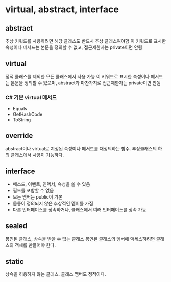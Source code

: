 # virtual, abstract, interface

## abstract

추상 키워드를 사용하려면 해당 클래스도 반드시 추상 클래스여야함
이 키워드로 표시한 속성이나 메서드는 본문을 정의할 수 없고, 접근제한자는 private이면 안됨

## virtual

정적 클래스를 제외한 모든 클래스에서 사용 가능
이 키워드로 표시한 속성이나 메서드는 본문을 정의할 수 있으며, abstract과 마찬가지로 접근제한자는 private이면 안됨

### C# 기본 virtual 메서드

- Equals
- GetHashCode
- ToString

## override

abstract이나 virtual로 지정된 속성이나 메서드를 재정의하는 함수. 추상클래스의 하의 클래스에서 사용이 가능하다.

## interface

- 메소드, 이벤트, 인덱서, 속성을 쓸 수 있음
- 필드를 포함할 수 없음
- 모든 멤버는 public이 기본
- 몸통이 정의되지 않은 추상적인 멤버를 가짐
- 다른 인터페이스를 상속하거나, 클래스에서 여러 인터페이스를 상속 가능

## sealed

봉인된 클래스, 상속을 받을 수 없는 클래스
봉인된 클래스의 멤버에 액세스하려면 클래스의 객체를 만들어야 한다.

## static

상속을 허용하지 않는 클래스. 클래스 멤버도 정적이다.
